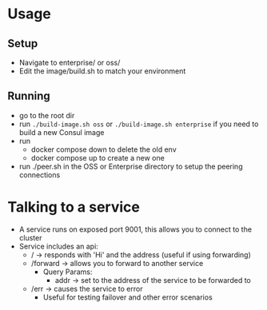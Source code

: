 # Usage

## Setup
* Navigate to enterprise/ or oss/
* Edit the image/build.sh to match your environment

## Running
* go to the root dir
* run `./build-image.sh oss` or `./build-image.sh enterprise` if you need to build a new Consul image
* run
  * docker compose down to delete the old env
  * docker compose up to create a new one
* run ./peer.sh in the OSS or Enterprise directory to setup the peering connections

# Talking to a service
* A service runs on exposed port 9001, this allows you to connect to the cluster
* Service includes an api:
  * / -> responds with 'Hi' and the address (useful if using forwarding)
  * /forward -> allows you to forward to another service
    * Query Params:
      * addr -> set to the address of the service to be forwarded to
  * /err -> causes the service to error
    * Useful for testing failover and other error scenarios
